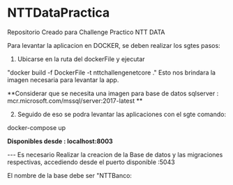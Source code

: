 # NTTDataPractica
Repositorio Creado para Challenge Practico NTT DATA


Para levantar la aplicacion en DOCKER, se deben realizar los sgtes pasos:


1) Ubicarse en la ruta del dockerFile y ejecutar

"docker build -f DockerFile -t nttchallengenetcore ."
Esto nos brindara la imagen necesaria para levantar la app.


**Considerar que se necesita una imagen para base de datos sqlserver :   mcr.microsoft.com/mssql/server:2017-latest  **

2) Seguido de eso se podra levantar las aplicaciones con el sgte comando:

docker-compose up

**Disponibles desde : localhost:8003**


--- Es necesario Realizar la creacion de la Base de datos y las migraciones respectivas, accediendo desde el puerto disponible :5043

El nombre de la base debe ser "NTTBanco:



